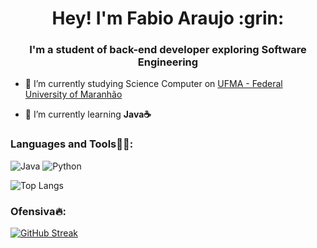 <h1 align="center">Hey! I'm Fabio Araujo :grin: </h1>
<h3 align="center">I'm a student of back-end developer exploring Software Engineering</h3>

- 🔭 I’m currently studying Science Computer on [UFMA - Federal University of Maranhão](https://portalpadrao.ufma.br/)

- 🌱 I’m currently learning **Java☕**

<h3 align="left">Languages and Tools👨‍💻:</h3>

![Java](https://img.shields.io/badge/Java-000?style=for-the-badge&logo=java)
![Python](https://img.shields.io/badge/Python-000?style=for-the-badge&logo=python)

![Top Langs](https://github-readme-stats-git-masterrstaa-rickstaa.vercel.app/api/top-langs/?username=fabio-araujo-silva&layout=compact&bg_color=000&border_color=30A3DC&title_color=E94D5F&text_color=FFF)

<h3 align="left">Ofensiva🔥:</h3>

[![GitHub Streak](https://streak-stats.demolab.com?user=fabio-araujo-silva)](https://git.io/streak-stats)
